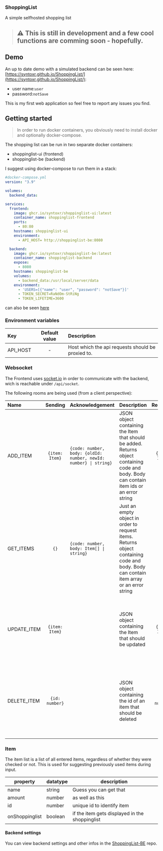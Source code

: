 ### ShoppingList

A simple selfhosted shopping list

> ## ⚠️ This is still in development and a few cool functions are comming soon - hopefully.

## Demo

An up to date demo with a simulated backend can be seen here: [https://syntoxr.github.io/ShoppingList/](https://syntoxr.github.io/ShoppingList/):

- user name:`user`
- password:`notSave`

This is my first web application so feel free to report any issues you find.

## Getting started

> In order to run docker containers, you obviously need to install docker and optionally docker-compose.

The shopping list can be run in two separate docker containers:

- shoppinglist-ui (frontend)
- shoppinglist-be (backend)

I suggest using docker-compose to run them in a stack:

```yml
#docker-compose.yml
version: "3.9"

volumes:
  backend_data:

services:
  frontend:
    image: ghcr.io/syntoxr/shoppinglist-ui:latest
    container_name: shoppinglist-frontend
    ports:
      - 80:80
    hostname: shoppinglist-ui
    environment:
      - API_HOST= http://shoppinglist-be:8080

  backend:
    image: ghcr.io/syntoxr/shoppinglist-be:latest
    container_name: shoppinglist-backend
    expose:
      - 8080
    hostname: shoppinglist-be
    volumes:
      - backend_data:/usr/local/server/data
    environment:
      - 'USERS=[{"name": "user", "password": "notSave"}]'
      - TOKEN_SECRET=RaNdOm-StRiNg
      - TOKEN_LIFETIME=3600
```

can also be seen [here](docker-compose.yml)

### Environment variables

| Key      | Default value | Description                                       |
| :------- | :-----------: | :------------------------------------------------ |
| API_HOST |       -       | Host which the api requests should be proxied to. |

### Websocket

The Frontend uses [socket.io](https://socket.io/) in order to communicate with the backend, wich is reachable under `/api/socket`.

The following rooms are being used (from a client perspective):

| Name        |    Sending     | Acknowledgement                                                  | Description                                                                                                                                 |   Recieving    | Description                                                                                                                                               |
| :---------- | :------------: | ---------------------------------------------------------------- | :------------------------------------------------------------------------------------------------------------------------------------------ | :------------: | :-------------------------------------------------------------------------------------------------------------------------------------------------------- |
| ADD_ITEM    | `{item: Item}` | `{code: number, body: {oldId: number, newId: number} \| string}` | JSON object containing the Item that should be added. Returns object containing code and body. Body can contain item ids or an error string | `{item: Item}` | JSON object containing the Item that was added from some other client. This is being send to all clients except the one that send ADD_ITEM.               |
| GET_ITEMS   |      `{}`      | `{code: number, body: Item[] \| string}`                         | Just an empty object in order to request items. Returns object containing code and body. Body can contain item array or an error string     |       -        | -                                                                                                                                                         |
| UPDATE_ITEM | `{item: Item}` |                                                                  | JSON object containing the Item that should be updated                                                                                      | `{item: Item}` | JSON object containing the Item that was updated from some other client. This is being send to all clients except the one that send UPDATE_ITEM.          |
| DELETE_ITEM | `{id: number}` |                                                                  | JSON object containing the id of an item that should be deleted                                                                             | `{id: number}` | JSON object containing the id of an item that was deleted from some other client. This is being send to all clients except the one that send DELETE_ITEM. |

### Item

The item list is a list of all entered items, regardless of whether they were checked or not. This is used for suggesting previously used items during input.

| property       | datatype | description                                    |
| -------------- | -------- | ---------------------------------------------- |
| name           | string   | Guess you can get that                         |
| amount         | number   | as well as this                                |
| id             | number   | unique id to identify item                     |
| onShoppinglist | boolean  | if the item gets displayed in the shoppinglist |

#### Backend settings

You can view backend settings and other infos in the [ShoppingList-BE](https://github.com/Syntoxr/ShoppingList-BE) repo.
